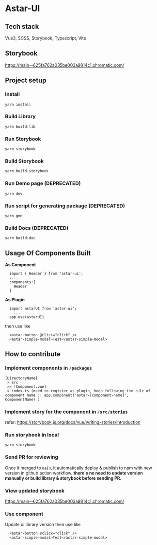 # Astar-UI

## Tech stack
Vue3, SCSS, Storybook, Typescript, Vite

## Storybook
https://main--625fa762a035be003a9814c1.chromatic.com/

## Project setup

### Install
```
yarn install
```

### Build Library
```
yarn build:lib
```

### Run Storybook
```
yarn storybook
```

### Build Storybook
```
yarn build-storybook
```

### Run Demo page (DEPRECATED)
```
yarn dev
```

### Run script for generating package (DEPRECATED)
```
yarn gen
```

### Build Docs (DEPRECATED)
```
yarn build:doc
```

## Usage Of Components Built
**As Component**
```
  import { Header } from 'astar-ui';
  ...
  components:{
    Header
  }
```

**As Plugin**
```
  import astarUI from 'astar-ui';
    ...
  app.use(astarUI)
```

then use like
```
  <astar-button @click="click" />
  <astar-simple-modal>Test</astar-simple-modal>
```

## How to contribute

### Implement components in `/packages`
```
[DirectoryName]
 > src
 >> [Component.vue]
 > index.ts (need to register as plugin, keep following the rule of component name :: app.component('astar-[component-name]', ComponentName) )
```

### Implement story for the component in `/src/stories`
refer: https://storybook.js.org/docs/vue/writing-stories/introduction

### Run storybook in local
```
yarn storybook
```

### Send PR for reviewing
Once it merged to `main`, it automatically deploy & publish to npm with new version in github action workflow.
**there's no need to update version manually or build library & storybook before sending PR.**

### View updated storybook
https://main--625fa762a035be003a9814c1.chromatic.com/

### Use component
Update ui library version
then use like
```
  <astar-button @click="click" />
  <astar-simple-modal>Test</astar-simple-modal>
```